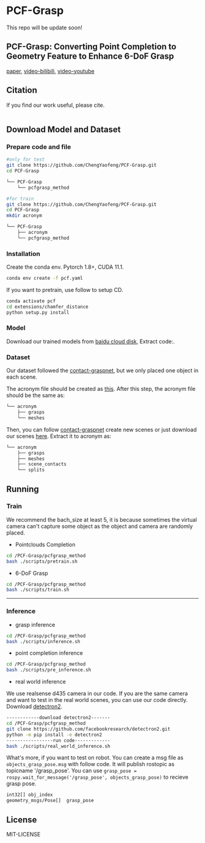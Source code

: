 # PCF-Grasp
This repo will be update soon!

## PCF-Grasp: Converting Point Completion to Geometry Feature to Enhance 6-DoF Grasp

[paper](), [video-bilibili](https://www.bilibili.com/video/BV1T54y1g7Ge/?vd_source=4aefc873e924f398cda3082e2f8e633e), [video-youtube](https://www.youtube.com/watch?v=w59oeQmOeNQ)

## Citation
If you find our work useful, please cite.
```latex
```

## Download Model and Dataset

### Prepare code and file

```bash
#only for test
git clone https://github.com/ChengYaofeng/PCF-Grasp.git
cd PCF-Grasp

└── PCF-Grasp
    └── pcfgrasp_method

#for train
git clone https://github.com/ChengYaofeng/PCF-Grasp.git
cd PCF-Grasp
mkdir acronym

└── PCF-Grasp
    ├── acronym
    └── pcfgrasp_method
```

### Installation

Create the conda env. Pytorch 1.8+, CUDA 11.1.

```bash
conda env create -f pcf.yaml
```

If you want to pretrain, use follow to setup CD.

```bash
conda activate pcf
cd extensions/chamfer_distance
python setup.py install
```

### Model

Download our trained models from [baidu cloud disk](), Extract code:.

### Dataset

Our dataset followed the [contact-graspnet](https://github.com/NVlabs/contact_graspnet), but we only placed one object in each scene.

The acronym file should be created as [this](https://github.com/NVlabs/acronym#using-the-full-acronym-dataset). After this step, the acronym file should be the same as:

```bash
└── acronym
    ├── grasps
    └── meshes
```

Then, you can follow [contact-graspnet](https://github.com/NVlabs/contact_graspnet) create new scenes or just download our scenes [here](). Extract it to acronym as:

```bash
└── acronym
    ├── grasps
    ├── meshes
    ├── scene_contacts
    └── splits
```

## Running
### Train
We recommend the bach_size at least 5, it is because sometimes the virtual camera can't capture some object as the object and camera are randomly placed.
+ Pointclouds Completion
```bash
cd /PCF-Grasp/pcfgrasp_method
bash ./scripts/pretrain.sh
```

+ 6-DoF Grasp
```bash
cd /PCF-Grasp/pcfgrasp_method
bash ./scripts/train.sh
```
---
### Inference
+ grasp inference

```bash
cd /PCF-Grasp/pcfgrasp_method
bash ./scripts/inference.sh
```

+ point completion inference

```bash
cd /PCF-Grasp/pcfgrasp_method
bash ./scripts/pre_inference.sh
```

+ real world inference

We use realsense d435 camera in our code. If you are the same camera and want to test in the real world scenes, you can use our code directly. Download [detectron2](https://detectron2.readthedocs.io/en/latest/tutorials/install.html).

```bash
------------download detectron2-------
cd /PCF-Grasp/pcfgrasp_method
git clone https://github.com/facebookresearch/detectron2.git
python -m pip install -e detectron2
-----------------run code-------------
bash ./scripts/real_world_inference.sh
```

What's more, if you want to test on robot. You can create a msg file as `objects_grasp_pose.msg` with follow code. It will publish rostopic as topicname '/grasp_pose'. You can use `grasp_pose = rospy.wait_for_message('/grasp_pose', objects_grasp_pose)` to recieve grasp pose.

```bash
int32[] obj_index
geometry_msgs/Pose[]  grasp_pose
```

## License
MIT-LICENSE
